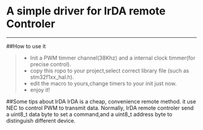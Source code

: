 # A simple driver for IrDA remote Controler
------
##How to use it 
> * Init a PWM timmer channel(38Khz) and a internal clock timmer(for precise control).
> * copy this ropo to your project,select correct library file (such as stm32f1xx_hal.h).
> * edit the macro to yours,change timers to your init just now.
> * enjoy it!


##Some tips about IrDA
IrDA is a cheap, convenience remote method. it use NEC to control PWM to transmit data.
Normally, IrDA remote controler send a uint8_t data byte to set a command,and a uint8_t address byte to distinguish different device.